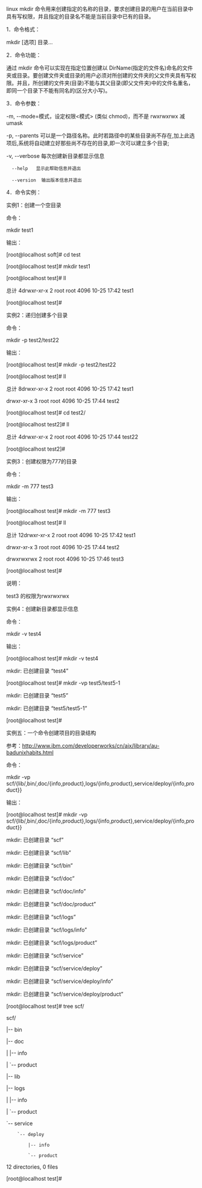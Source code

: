linux mkdir 命令用来创建指定的名称的目录，要求创建目录的用户在当前目录中具有写权限，并且指定的目录名不能是当前目录中已有的目录。

1．命令格式：

mkdir [选项] 目录...

2．命令功能：

通过 mkdir 命令可以实现在指定位置创建以 DirName(指定的文件名)命名的文件夹或目录。要创建文件夹或目录的用户必须对所创建的文件夹的父文件夹具有写权限。并且，所创建的文件夹(目录)不能与其父目录(即父文件夹)中的文件名重名，即同一个目录下不能有同名的(区分大小写)。 

3．命令参数：

  -m, --mode=模式，设定权限<模式> (类似 chmod)，而不是 rwxrwxrwx 减 umask

  -p, --parents  可以是一个路径名称。此时若路径中的某些目录尚不存在,加上此选项后,系统将自动建立好那些尚不存在的目录,即一次可以建立多个目录; 

  -v, --verbose  每次创建新目录都显示信息

      --help   显示此帮助信息并退出

      --version  输出版本信息并退出

4．命令实例：

实例1：创建一个空目录 

命令：

mkdir test1

输出：

[root@localhost soft]# cd test

[root@localhost test]# mkdir test1

[root@localhost test]# ll

总计 4drwxr-xr-x 2 root root 4096 10-25 17:42 test1

[root@localhost test]#

实例2：递归创建多个目录 

命令：

mkdir -p test2/test22

输出：

[root@localhost test]# mkdir -p test2/test22

[root@localhost test]# ll

总计 8drwxr-xr-x 2 root root 4096 10-25 17:42 test1

drwxr-xr-x 3 root root 4096 10-25 17:44 test2

[root@localhost test]# cd test2/

[root@localhost test2]# ll

总计 4drwxr-xr-x 2 root root 4096 10-25 17:44 test22

[root@localhost test2]#

实例3：创建权限为777的目录 

命令：

mkdir -m 777 test3

输出：

[root@localhost test]# mkdir -m 777 test3

[root@localhost test]# ll

总计 12drwxr-xr-x 2 root root 4096 10-25 17:42 test1

drwxr-xr-x 3 root root 4096 10-25 17:44 test2

drwxrwxrwx 2 root root 4096 10-25 17:46 test3

[root@localhost test]#

说明：

test3 的权限为rwxrwxrwx

实例4：创建新目录都显示信息

命令：

mkdir -v test4

输出：

[root@localhost test]# mkdir -v test4

mkdir: 已创建目录 “test4”

[root@localhost test]# mkdir -vp test5/test5-1

mkdir: 已创建目录 “test5”

mkdir: 已创建目录 “test5/test5-1”

[root@localhost test]#

实例五：一个命令创建项目的目录结构

参考：http://www.ibm.com/developerworks/cn/aix/library/au-badunixhabits.html 

命令：

mkdir -vp scf/{lib/,bin/,doc/{info,product},logs/{info,product},service/deploy/{info,product}}

输出：

[root@localhost test]# mkdir -vp scf/{lib/,bin/,doc/{info,product},logs/{info,product},service/deploy/{info,product}}

mkdir: 已创建目录 “scf”

mkdir: 已创建目录 “scf/lib”

mkdir: 已创建目录 “scf/bin”

mkdir: 已创建目录 “scf/doc”

mkdir: 已创建目录 “scf/doc/info”

mkdir: 已创建目录 “scf/doc/product”

mkdir: 已创建目录 “scf/logs”

mkdir: 已创建目录 “scf/logs/info”

mkdir: 已创建目录 “scf/logs/product”

mkdir: 已创建目录 “scf/service”

mkdir: 已创建目录 “scf/service/deploy”

mkdir: 已创建目录 “scf/service/deploy/info”

mkdir: 已创建目录 “scf/service/deploy/product”

[root@localhost test]# tree scf/

scf/

|-- bin

|-- doc

|   |-- info

|   `-- product

|-- lib

|-- logs

|   |-- info

|   `-- product

`-- service

   	 	`-- deploy

  	    	|-- info

        	`-- product

12 directories, 0 files

[root@localhost test]#